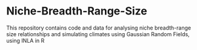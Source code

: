 # Niche-Breadth-Range-Size
This repository contains code and data for analysing niche breadth-range size relationships and simulating climates using Gaussian Random Fields, using INLA in R
